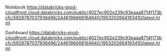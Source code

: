 Notebook
https://databricks-prod-cloudfront.cloud.databricks.com/public/4027ec902e239c93eaaa8714f173bcfc/5928787037936496/2446196668164640/1953202664193410/latest.html

Dashboard
https://databricks-prod-cloudfront.cloud.databricks.com/public/4027ec902e239c93eaaa8714f173bcfc/5928787037936496/2446196668164640/1953202664193410/latest.html
